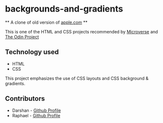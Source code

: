 # backgrounds-and-gradients

** A clone of old version of [apple.com](https://web.archive.org/web/20140301004610/http://www.apple.com/) **

This is one of the HTML and CSS projects recommended by [Microverse](https://www.microverse.org/) and [The Odin Project](https://www.theodinproject.com)

## Technology used
* HTML
* CSS

This project emphasizes the use of CSS layouts and CSS background & gradients.

## Contributors

* Darshan - [Github Profile](https://github.com/daashandayo)
* Raphael - [Github Profile](https://github.com/oghenebrume50)
